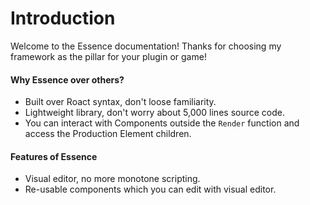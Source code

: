 # Introduction

Welcome to the Essence documentation! Thanks for choosing my framework as the pillar for your plugin or game!

#### Why Essence over others?

* Built over Roact syntax, don't loose familiarity.
* Lightweight library, don't worry about 5,000 lines source code.
* You can interact with Components outside the `Render` function and access the Production Element children.

#### Features of Essence

* Visual editor, no more monotone scripting.
* Re-usable components which you can edit with visual editor.